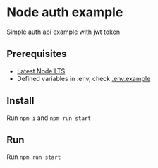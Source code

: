 # Node auth example
Simple auth api example with jwt token

## Prerequisites
* [Latest Node LTS](https://nodejs.org/en/)
* Defined variables in .env, check [.env.example](./.env.example)
 
## Install
Run `npm i` and `npm run start`

## Run
Run `npm run start`


